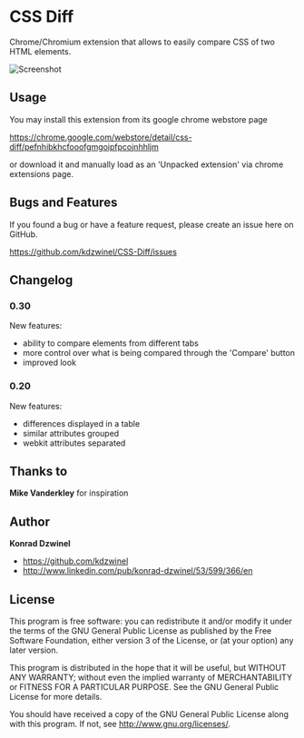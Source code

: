 CSS Diff
======================

Chrome/Chromium extension that allows to easily compare CSS of two HTML elements.

![Screenshot](https://github.com/kdzwinel/CSS-Diff/blob/master/img/screenshot.png?raw=true)

Usage
-----

You may install this extension from its google chrome webstore page

https://chrome.google.com/webstore/detail/css-diff/pefnhibkhcfooofgmgoipfpcojnhhljm

or download it and manually load as an 'Unpacked extension' via chrome extensions page.


Bugs and Features
-----------------

If you found a bug or have a feature request, please create an issue here on GitHub.

https://github.com/kdzwinel/CSS-Diff/issues

Changelog
---------

### 0.30 ###

New features:
+ ability to compare elements from different tabs
+ more control over what is being compared through the 'Compare' button
+ improved look

### 0.20 ###

New features:
+ differences displayed in a table
+ similar attributes grouped
+ webkit attributes separated

Thanks to
------

**Mike Vanderkley** for inspiration

Author
------

**Konrad Dzwinel**

+ https://github.com/kdzwinel
+ http://www.linkedin.com/pub/konrad-dzwinel/53/599/366/en

License
-------

This program is free software: you can redistribute it and/or modify
it under the terms of the GNU General Public License as published by
the Free Software Foundation, either version 3 of the License, or
(at your option) any later version.

This program is distributed in the hope that it will be useful,
but WITHOUT ANY WARRANTY; without even the implied warranty of
MERCHANTABILITY or FITNESS FOR A PARTICULAR PURPOSE.  See the
GNU General Public License for more details.

You should have received a copy of the GNU General Public License
along with this program.  If not, see <http://www.gnu.org/licenses/>.